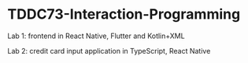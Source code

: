 # TDDC73-Interaction-Programming
Lab 1: frontend in React Native, Flutter and Kotlin+XML

Lab 2: credit card input application in TypeScript, React Native 
